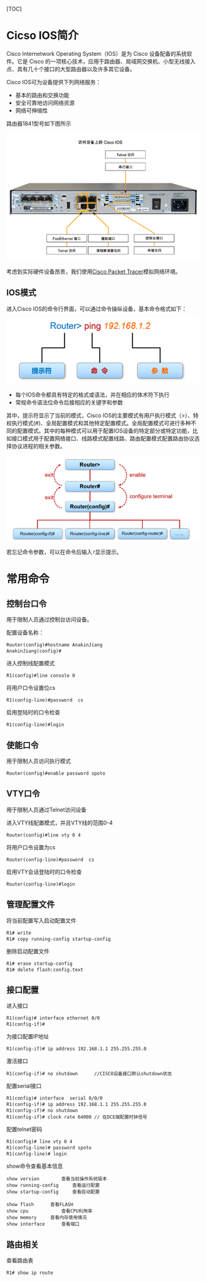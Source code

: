 [TOC]

# Cicso IOS简介

Cisco Internetwork Operating System（IOS）是为 Cisco 设备配备的系统软件。它是 Cisco 的一项核心技术，应用于路由器、局域网交换机、小型无线接入点、具有几十个接口的大型路由器以及许多其它设备。

Cisco IOS可为设备提供下列网络服务：

- 基本的路由和交换功能
- 安全可靠地访问网络资源
- 网络可伸缩性

路由器1841型号如下图所示

![image](img/1_Cisco_IOS.png)



考虑到实际硬件设备昂贵，我们使用[Cisco Packet Tracer](https://www.netacad.com/zh-hans/courses/packet-tracer)模拟网络环境。

## IOS模式

进入Cisco IOS的命令行界面，可以通过命令操纵设备，基本命令格式如下：

![Cisco IOS命令格式](img/1_命令结构.png)

- 每个IOS命令都具有特定的格式或语法，并在相应的体术符下执行
- 常规命令语法位命令后接相应的关键字和参数

其中，提示符显示了当前的模式，Cisco IOS的主要模式有用户执行模式（>）、特权执行模式(#)、全局配置模式和其他特定配置模式。全局配置模式可进行多种不同的配置模式。其中的每种模式可以用于配置IOS设备的特定部分或特定功能，比如接口模式用于配置网络接口、线路模式配置线路、路由配置模式配置路由协议选择协议进程的相关参数。

![模式切换图](img/1_Cisco模式切换.png)

若忘记命令参数，可以在命令后输入`?`显示提示。

# 常用命令

## 控制台口令

用于限制人员通过控制台访问设备。

配置设备名称：

```
Router(config)#hostname AnakinJiang
AnakinJiang(config)#
```

进入控制线配置模式

```
R1(config)#line console 0
```

将用户口令设置位cs

```
R1(config-line)#password  cs
```

启用登陆时的口令检查

```
R1(config-line)#login
```

## 使能口令

用于限制人员访问执行模式

```
Router(config)#enable password spoto
```

## VTY口令

用于限制人员通过Telnet访问设备

进入VTY线配置模式，并且VTY线的范围0-4

```
Router(config)#line vty 0 4
```

将用户口令设置为cs

```
Router(config-line)#password  cs
```

启用VTY会话登陆时的口令检查

```
Router(config-line)#login
```

## 管理配置文件

将当前配置写入启动配置文件

```
R1# write
R1# copy running-config startup-config
```

删除启动配置文件

```
R1# erase startup-config
R1# delete flash:config.text
```

## 接口配置

进入接口

```
R1(config)# interface ethernet 0/0
R1(config-if)#
```

为接口配置IP地址

```
R1(config-if)# ip address 192.168.1.1 255.255.255.0
```

激活接口

```
R1(config-if)# no shutdown		//CISCO设备接口默认shutdown状态
```

配置serial接口

```
R1(config)# interface  serial 0/0/0
R1(config-if)# ip address 192.168.1.1 255.255.255.0
R1(config-if)# no shutdown
R1(config-if)# clock rate 64000	// 在DCE端配置时钟信号
```

配置telnet密码

```
R1(config)# line vty 0 4
R1(config-line)# password spoto
R1(config-line)# login
```

show命令查看基本信息

```
show version		查看当前操作系统版本
show running-config		查看运行配置
show startup-config		查看启动配置

show flash		查看FLASH
show cpu			查看CPU利用率
show memory		查看内存使用情况
show interface 		查看端口
```

## 路由相关

查看路由表

```
R1# show ip route
```

